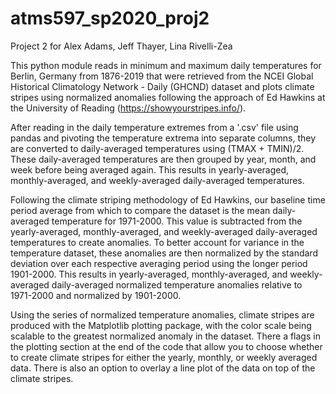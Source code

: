 # atms597_sp2020_proj2

Project 2 for Alex Adams, Jeff Thayer, Lina Rivelli-Zea

This python module reads in minimum and maximum daily temperatures for Berlin, Germany from 1876-2019 that were retrieved from the NCEI Global Historical Climatology Network - Daily (GHCND) dataset and plots climate stripes using normalized anomalies following the approach of Ed Hawkins at the University of Reading (https://showyourstripes.info/). 

After reading in the daily temperature extremes from a '.csv' file using pandas and pivoting the temperature extrema into separate columns, they are converted to daily-averaged temperatures using (TMAX + TMIN)/2. These daily-averaged temperatures are then grouped by year, month, and week before being averaged again. This results in yearly-averaged, monthly-averaged, and weekly-averaged daily-averaged temperatures. 

Following the climate striping methodology of Ed Hawkins, our baseline time period average from which to compare the dataset is the mean daily-averaged temperature for 1971-2000. This value is subtracted from the yearly-averaged, monthly-averaged, and weekly-averaged daily-averaged temperatures to create anomalies. To better account for variance in the temperature dataset, these anomalies are then normalized by the standard deviation over each respective averaging period using the longer period 1901-2000. This results in yearly-averaged, monthly-averaged, and weekly-averaged daily-averaged normalized temperature anomalies relative to 1971-2000 and normalized by 1901-2000.

Using the series of normalized temperature anomalies, climate stripes are produced with the Matplotlib plotting package, with the color scale being scalable to the greatest normalized anomaly in the dataset. There a flags in the plotting section at the end of the code that allow you to choose whether to create climate stripes for either the yearly, monthly, or weekly averaged data. There is also an option to overlay a line plot of the data on top of the climate stripes.
